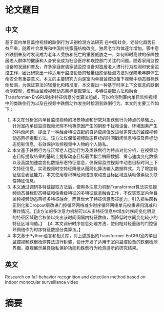 # 论文题目
## 中文
基于室内单目监控视频的跌倒行为识别检测方法研究
在中国社会，老龄化趋势日益严重，随着社会发展和中国传统家庭结构改变，独居老年群体逐年增加，家中意外跌倒未及时发现成为老年人受伤和死亡的重要威胁之一，如何即时高效的保障独居老人群体的健康和人身安全成为社会医疗和疾控部门关注的问题。随着家用监控设备的发展和普及，许多家庭安装家装监控设备对独居老人进行行为检测和安全监控工作，因此研究出一种适用于监控设备的轻量级跌倒检测方法对保障老年群体生命安全有重要意义。本文的主要研究方向是室内单目监控设备下视频中动态目标跌倒检测，为保证算法的轻量化和精准度，本文提出一种基于时序上下文信息的跌倒检测模型，模型由监控视频动态目标提取算法、多特征提取方法和融合Transformer-EnGRU时序特征信息分类算法组成，可以检测到室内单目监控视频中的类跌倒行为以及在视频中跌倒动作发生时检测到跌倒行为。本文的主要工作如下：
1. 本文在分析室内单目监控视频的场景特点和研究对象跌倒行为特点的基础上，针对室内单目监控视频光照不均等原因产生的阴影干扰和设备、环境因素产生的抖动问题，提出了一种融合特征匹配的自适应阈值改进帧差算法的监控视频动态目标提取方法。该方法仅保留视频动态目标的时间戳间信息特征及目标动态剪影信息，有效保护监控视频中人物的个人隐私。
2. 本文基于跌倒行为与正常老人运动行为及类跌倒行为特点对比分析，在视频动态目标提取结果的基础上提取动态目标最优拟合椭圆数据、重心速度变化数据以及高度加速度变化数据形态特征信息，仅保留监控视频中动态目标时间上下文特征信息，实现视频时空特征降维从而简化算法输入数据样式。为了增加特征信息表征能力，本文使用卷积神经网络提取动态目标区域连续帧像素级关联性特征信息。
3. 本文通过调研多特征提取方法后，使用多注意力机制Transformer算法实现视频动态目标形态特征和像素级特征的多特征信息融合工作，不仅实现室内单目监控视频动态目标多特征融合，而且增大了特征信息表征能力。引入损失函数正则化和Dropout层改进门控循环网络减少时序循环网络单元权重递归消减和爆炸情况。【该方法的多注意力机制可以从多特征信息中增加时序间变化明显的特征区域融合权值以突出该时间间隔内特征数值，而降低时序间变化较小的特征区域阈值。】
【4. 本文调研时序信息处理方法，使用相对轻量级的门控循环网络作为时序特征数据分类算法。】
5. 本文基于Python语言和相关库，对上述提出的Transformer-EnGRU室内单目监控视频跌倒检测算法进行封装，设计开发了适用于室内监控设备的跌倒检测界面，直观展示兼具隐私保护功能和跌倒行为检测提示的研究结果。
## 英文
Research on fall behavior recognition and detection method based on indoor monocular surveillance video
# 摘要
